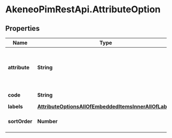 # AkeneoPimRestApi.AttributeOption

## Properties

Name | Type | Description | Notes
------------ | ------------- | ------------- | -------------
**attribute** | **String** | Code of attribute related to the attribute option | [optional] 
**code** | **String** | Code of option | 
**labels** | [**AttributeOptionsAllOfEmbeddedItemsInnerAllOfLabels**](AttributeOptionsAllOfEmbeddedItemsInnerAllOfLabels.md) |  | [optional] 
**sortOrder** | **Number** | Order of attribute option | [optional] 


